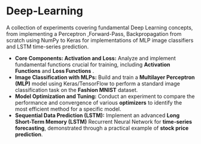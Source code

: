# Deep-Learning


A collection of experiments covering fundamental Deep Learning concepts, from implementing a Perceptron ,Forward-Pass, Backpropagation from scratch using NumPy to Keras for implementations of MLP image classifiers and LSTM time-series prediction.

* **Core Components: Activation and Loss:** Analyze and implement fundamental functions crucial for training, including **Activation Functions**  and **Loss Functions** .
* **Image Classification with MLPs:** Build and train a **Multilayer Perceptron (MLP)** model using Keras/TensorFlow to perform a standard image classification task on the **Fashion MNIST** dataset.
* **Model Optimization and Tuning:** Conduct an experiment to compare the performance and convergence of various **optimizers** to identify the most efficient method for a specific model.
* **Sequential Data Prediction (LSTM):** Implement an advanced **Long Short-Term Memory (LSTM)** Recurrent Neural Network for **time-series forecasting**, demonstrated through a practical example of **stock price prediction**.
